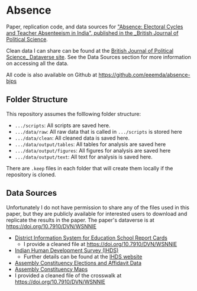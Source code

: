 # Absence

Paper, replication code, and data sources for ["Absence: Electoral Cycles and Teacher Absenteeism in India", published in the _British Journal of Political Science](https://doi.org/10.1017/S0007123424000942).

Clean data I can share can be found at the [British Journal of Political Science_ Dataverse site](https://doi.org/10.7910/DVN/WSNNIE). See the Data Sources section for more information on accessing all the data.

All code is also available on Github at https://github.com/eeemda/absence-bjps

## Folder Structure

This repository assumes the folllowing folder structure:

* ``.../scripts``: All scripts are saved here.
* ``.../data/raw``: All raw data that is called in ``.../scripts`` is stored here
* ``.../data/clean``: All cleaned data is saved here.
* ``.../data/output/tables``: All tables for analysis are saved here
* ``.../data/output/figures``: All figures for analysis are saved here
* ``.../data/output/text``: All text for analysis is saved here.

There are `.keep` files in each folder that will create them locally if the repository is cloned.

## Data Sources

Unfortunately I do not have permission to share any of the files used in this paper, but they are publicly available for interested users to download and replicate the results in the paper. The paper's dataverse is at https://doi.org/10.7910/DVN/WSNNIE

* [District Information System for Education School Report Cards](http://schoolreportcards.in)
    * I provide a cleaned file at https://doi.org/10.7910/DVN/WSNNIE
* [Indian Human Development Survey (IHDS)](https://www.icpsr.umich.edu/web/DSDR/studies/36151)
    * Further details can be found at the [IHDS website](https://ihds.umd.edu/)
* [Assembly Constituency Elections and Affidavit Data](https://lokdhaba.ashoka.edu.in/)
* [Assembly Constituency Maps](http://projects.datameet.org/maps/assembly-constituencies/)
* I provided a cleaned file of the crosswalk at https://doi.org/10.7910/DVN/WSNNIE
